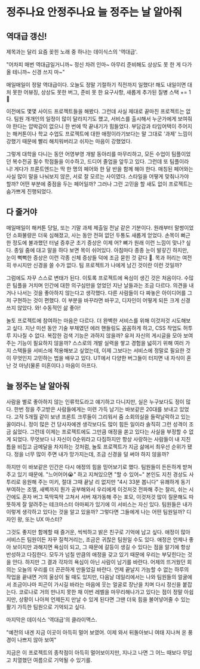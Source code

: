 # 정주나요 안정주나요 늘 정주는 날 알아줘


## 역대급 갱신!

제목과는 달리 요즘 꽂힌 노래 중 하나는 데이식스의 '역대급'. 

"어차피 매번 역대급일거니까~ 정신 차려 인마~ 아무리 준비해도 상상도 못 한 게 다가올 테니까~ 신경 쓰지 마~"

매일매일이 정말 역대급이다. 오늘도 정말 기절하기 직전까지 일했다! 해도 내일이면 대처 못한 어뷰징, 상상도 못한 버그, 준비 못 한 요구사항, 새롭게 추가된 질병 스택 += 1 🤒


이전에도 몇몇 사이드 프로젝트들을 해봤다. 그런데 사실 제대로 끝마친 프로젝트는 없다. 팀원 개개인의 일정이 많이 달라지기도 했고, 서비스를 출시해서 누군가에게 보여줘야 한다는 압박감이 없으니 한 번에 딱 끝내기가 힘들었다. 부담감과 타임어택이 주어지는 해커톤이나 학교 수업도 프로젝트에 대한 애정이라기보다는 말 그대로 '과제' 느낌이 강했기 때문에 빨리 해치워버리고 쉬자는 마음이 강했었다. 

그렇게 대학을 다니는 동안 어영부영 개발 동아리를 마무리하고, 모든 수업이 팀플이었던 복수전공 필수 학점들을 이수하고, 드디어 졸업을 앞두고 있다. 그런데 또 팀플이라니! 게다가 프론트엔드는 딱 한 명의 페어와 한 달 반을 함께 해야 한다. 매칭된 페어와는 사실 많이 말을 나눠보지 않은, 서로 잘 모르는 사이였다. 스타일을 어떻게 맞춰나가야 할까? 어떤 부분에 중점을 두는 페어일까? 그러나 그런 고민을 할 새도 없이 프로젝트는 숨가쁘게 진행되었다.

## 다 줄거야

매일매일이 해커톤 당일, 또는 기말 과제 제출일 전날 같은 기분이다. 원래부터 말썽이었던 소화불량은 더욱 심해졌고, 사는 동안 전혀 없던 두통도 새롭게 얻었다. 손목이 뻐근한 정도에 불과했던 터널 증후군 초기 증상은 이제 어? 뼈가 원래 이런 느낌이 맞나? 싶다. 종일 줌에 대고 말을 하다 보면 목이 쉬어있다. 아침마다 종종 눈이 발갛긴 하지만, 눈이 뻑뻑한 증상은 이런 각종 신체 증상들 덕에 조금 묻힌 것 같다 🤗. 목과 허리는 여전히 쑤시지만 신경을 쓸 수가 없다. 팀 프로젝트가 나에게 남긴 것이란 이런 것일까?

그럼에도 자꾸 스스로 변태가 된다. 이토록 프로젝트에 욕심이 생긴 것은 처음이다. 수많은 팀플을 거치며 인간에 대한 의구심만을 얻었던 지난 날들과는 조금 다르다. 의견을 내거나 나서는 것을 좋아하지 않는다고 생각했다. 다른 사람들이 다 짜놓은 아이디어를 그저 구현하는 것이 편했다. 이 부분을 바꾸라면 바꾸고, 디자인이 어떻게 되든 크게 신경 쓰지 않았다. 와! 수동적인 삶 좋아!

놀토 프로젝트에 참여하는 마음은 다르다. 더 완벽한 서비스를 위해 이것저것 시도해보고 싶다. 지난 미션 동안 기술 부채였던 에러 핸들링도 꼼꼼하게 하고, CSS 작업도 허투루 지나칠 수 없다. 복잡한 검색 기능은 과하지 않을까? 유저 자신의 게시글을 모아 보여주는 기능이 필요하지 않을까? 스스로의 개발 실력을 쌓고 경험을 넓히기 위해 여러 가지 스택들을 서비스에 적용해보고 싶었는데, 이제 그보다는 서비스에 정말로 필요한 것이 무엇인지 고민하는 법을 배우고 있다. UT에서 다양한 버그들이 터지면 내 자식이 혼난 것 마냥(물론 미혼이다.) 마음이 아프다.

## 늘 정주는 날 알아줘

사람을 별로 좋아하지 않는 인류학도라고 얘기하고 다니지만, 실은 누구보다도 정이 많다. 한번 정을 주고받은 사람들에게는 미련 가득 남기는 바보같은 20대를 보내고 있었다. 고작 5개월 같이 보낸 프론트 크루들이 그리워서 줌 소회의실을 들락날락하고 있는 꼴이라니. 정이 많은 건 당사자에겐 생각보다도 많이 힘든 일이라 솔직히 그런 성격이 조금 싫었다. 그런데 이제는 프로젝트에도 그만큼 애정을 쏟고 있다는 사실을 부정할 수 없게 되었다. 무엇보다 나 자신이 0순위라고 다짐하지만 항상 사랑하는 사람들이 내 지친 틈을 비집고 금메달을 차지하는 것처럼, 놀토 프로젝트가 지금 삶에서 최우선 순위가 됐다. 정을 너무 많이 주면 내가 망가지는데, 조금 신경을 덜 써야 하지 않을까? 


하지만 이 바보같은 인간은 다시 애정의 힘을 믿어보기로 했다. 팀원들이 든든하게 받쳐주고 있기 때문에. "느어어어😭" 하고 지쳐있으면 "할 수 있어~" 본인도 지친 경상도 사투리로 응원해 주는 미키, 절대 그때 끝날 리 없지만 "4시 33분 봅니다" 유쾌하게 동기부여하는 조엘, 새벽까지 뭔가 공부해와서 우리에게 이것저것 전파해 주는 찰리, 쉬는 시간에도 혼자 버그 뚝딱뚝딱 고쳐서 서버 재가동해 주는 포모, 이것저것 많이 질문해도 따뜻하게 잘 알려주는 테크마스터 아마찌가 있기에 이 서비스는 자신 있다. 팀원들은 내가 이렇게 생각하고 있다는 것을 알고 있을까? 그렇다면 그들에게 나는 어떤 팀원일까? 디자인 왕, 또는 UX 마스터? 

그것도 좋지만 함께할 때 즐거운, 씩씩하고 밝은 친구로 기억에 남고 싶다. 애정이 많아 서비스든 팀원이든 자꾸 질척거리는, 조금은 귀찮은 팀원일 수도 있다. 애정은 언제나 좋아 보이지만 과해지면 욕심이 되고, 그 때문에 갈등이 생길 수 있다는 점을 알기에 항상 반성하고 다짐한다. 모두가 넘칠 만큼의 애정을 갖고 있기 때문에 우리는 부딪힌다는 것을 안다. 하지만 그 결과 각자의 욕심이 아닌 사람이 남기를 바란다. 어제의 뜨거웠던 회의는 오늘의 우리를 더 끈끈하게 만들었길 바란다. 언제 끝날지 가늠할 수 없는 하루의 작업을 끝내면 거의 울상이 될 때도 있지만, 다음날 데일리에서는 나와 팀원들의 얼굴에서 조금이나마 피곤이 가시길 바라는 마음에 웃는 얼굴로 장난을 치며 다시 정신을 붙잡는다. 코로나로 거의 만나지 못한 채 이번 레벨을 마무리해나가고 있다는 점이 정말 아쉽지만, 상황이 나아져 언제든지 만날 수 있게 된다면 그땐 더욱 힘을 불어넣어줄 수 있는 활기 가득한 팀원으로 기억되고 싶다.

마지막은 데이식스 '역대급'의 클라이맥스.

"예전의 내겐 지금 이곳이 아득히 멀어 보였어. 이제 와서 뒤돌아보니 여태 지나쳐 온 풍경이 나쁘지 않아 보여"

지금은 이 프로젝트의 종착점이 아득히 멀어보이지만, 지나고 나면 그 어느 때보다 무덥고 치열했던 여름으로 기억될 수 있기를.